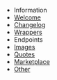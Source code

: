 * Information
* [Welcome](/)
* [Changelog](changelog.md)
* [Wrappers](wrappers.md)
* Endpoints
* [Images](images.md)
* [Quotes](quotes.md)
* [Marketplace](marketplace.md)
* [Other](other.md)
